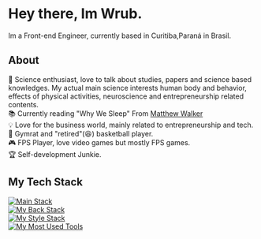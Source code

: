 # Hey there, Im Wrub.
Im a Front-end Engineer, currently based in Curitiba,Paraná in Brasil.

## About
💙 Science enthusiast, love to talk about studies, papers and science based knowledges. My actual main science interests human body and behavior, effects of physical activities, neuroscience and entrepreneurship related contents.<br/>
📚 Currently reading "Why We Sleep" From [Matthew Walker](https://www.google.com/search?q=matthew+walker&oq=Matthew+walker&gs_lcrp=EgZjaHJvbWUqEAgAEAAYgwEY4wIYsQMYgAQyEAgAEAAYgwEY4wIYsQMYgAQyDQgBEC4YgwEYsQMYgAQyBwgCEC4YgAQyBwgDEAAYgAQyBwgEEAAYgAQyBwgFEAAYgAQyBwgGEAAYgAQyBggHEEUYPdIBCDIyNzhqMGo0qAIAsAIB&sourceid=chrome&ie=UTF-8)<br/>
💡 Love for the business world, mainly related to entrepreneurship and tech.<br/>
💪 Gymrat and "retired"(😆) basketball player.<br/>
🎮 FPS Player, love video games but mostly FPS games.</br>
🏆 Self-development Junkie.

## My Tech Stack
[![Main Stack](https://skillicons.dev/icons?i=html,js,ts,vue,nuxt,react)](https://skillicons.dev)<br/>
[![My Back Stack](https://skillicons.dev/icons?i=nodejs,express,nest)](https://skillicons.dev)<br/>
[![My Style Stack](https://skillicons.dev/icons?i=css,sass,tailwind)](https://skillicons.dev)<br/>
[![My Most Used Tools](https://skillicons.dev/icons?i=bitbucket,vite,vercel)](https://skillicons.dev)<br/>

